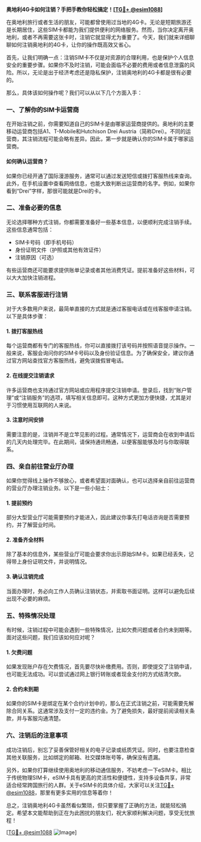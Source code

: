**奥地利4G卡如何注销？手把手教你轻松搞定！[[TG💪+ @esim1088](https://t.me/s/esim1088)]**

在奥地利旅行或者生活的朋友，可能都曾使用过当地的4G卡。无论是短期旅游还是长期居住，这些SIM卡都能为我们提供便利的网络服务。然而，当你决定离开奥地利，或者不再需要这张卡时，注销它就显得尤为重要了。今天，我们就来详细聊聊如何注销奥地利的4G卡，让你的操作既高效又省心。

首先，让我们明确一点：注销SIM卡不仅是对资源的合理利用，也是保护个人信息安全的重要步骤。如果你不及时注销，可能会面临不必要的费用或者信息泄露的风险。所以，无论是出于经济考虑还是隐私保护，注销奥地利的4G卡都是很有必要的。

那么，具体该如何操作呢？我们可以从以下几个方面入手：

### **一、了解你的SIM卡运营商**
在开始注销之前，你需要知道自己的SIM卡是由哪家运营商提供的。奥地利的主要移动运营商包括A1、T-Mobile和Hutchison Drei Austria（简称Drei）。不同的运营商，其注销流程可能会略有差异。因此，第一步就是确认你的SIM卡属于哪家运营商。

#### **如何确认运营商？**
如果你已经开通了国际漫游服务，通常可以通过发送短信或拨打客服热线来查询。此外，在手机设置中查看网络信息，也能大致判断出运营商的名字。例如，如果你看到“Drei”字样，那很可能就是Drei的卡。

### **二、准备必要的信息**
无论选择哪种方式注销，你都需要准备好一些基本信息，以便顺利完成注销手续。这些信息通常包括：
- SIM卡号码（即手机号码）
- 身份证明文件（护照或其他有效证件）
- 注销原因（可选）

有些运营商还可能要求提供账单记录或者其他消费凭证。提前准备好这些材料，可以大大加快注销进程。

### **三、联系客服进行注销**
对于大多数用户来说，最简单直接的方式就是通过客服电话或在线客服申请注销。以下是具体步骤：

#### **1. 拨打客服热线**
每个运营商都有专门的客服热线，你可以直接拨打该号码并按照语音提示操作。一般来说，客服会询问你的SIM卡号码以及身份验证信息。为了确保安全，建议你通过官方网站查找官方客服热线，避免误拨假冒电话。

#### **2. 在线提交注销请求**
许多运营商也支持通过官方网站或应用程序提交注销申请。登录后，找到“账户管理”或“注销服务”的选项，填写相关信息即可。这种方式更加方便快捷，尤其是对于习惯使用互联网的人来说。

#### **3. 注意时间安排**
需要注意的是，注销并不是立竿见影的过程。通常情况下，运营商会在收到申请后的几天内处理完毕。在此期间，请保持通讯畅通，以便客服能够及时与你取得联系。

### **四、亲自前往营业厅办理**
如果你觉得线上操作不够放心，或者希望面对面确认，也可以选择亲自前往运营商的营业厅办理注销业务。以下是一些小贴士：

#### **1. 提前预约**
部分大型营业厅可能需要预约才能进入，因此建议你事先打电话咨询是否需要预约，并了解营业时间。

#### **2. 准备齐全材料**
除了基本的信息外，某些营业厅可能会要求你出示原始SIM卡。如果已经丢失，记得带上身份证明文件，并说明情况。

#### **3. 确认注销完成**
当面办理时，务必向工作人员确认注销状态，并索取书面证明。这样可以避免后续出现不必要的麻烦。

### **五、特殊情况处理**
有时候，注销过程中可能会遇到一些特殊情况，比如欠费问题或者合约未到期等。面对这些问题，我们应该如何应对呢？

#### **1. 欠费问题**
如果发现账户存在欠费情况，首先要尽快补缴费用。否则，即使提交了注销申请，也可能无法成功。可以尝试通过网上银行转账或者现金支付的方式结清欠款。

#### **2. 合约未到期**
如果你的SIM卡是绑定在某个合约计划中的，那么在正式注销之前，可能需要先解除合同关系。这通常涉及支付一定的违约金。为了避免损失，最好提前阅读相关条款，并与客服沟通清楚。

### **六、注销后的注意事项**
成功注销后，别忘了妥善保管好相关的电子记录或纸质凭证。同时，也要注意检查其他关联服务，比如绑定的邮箱、社交媒体账号等，确保没有遗漏。

另外，如果你打算继续使用奥地利的移动通信服务，不妨考虑一下eSIM卡。相比于传统物理SIM卡，eSIM卡具有更高的灵活性和便捷性，支持多设备共享，非常适合经常跨国旅行的人群。关于eSIM卡的具体介绍，大家可以关注[TG💪+ @esim1088](https://t.me/s/esim1088)，那里有更多实用的信息等着你！

总之，注销奥地利4G卡虽然看似繁琐，但只要掌握了正确的方法，就能轻松搞定。希望本文能帮助到正在为此困扰的朋友们，祝大家顺利解决问题，享受无忧旅程！

[[TG💪+ @esim1088](https://t.me/s/esim1088) ![Image](https://i.postimg.cc/4NQfJmqS/Snipaste-2025-05-13-00-14-12.png)]